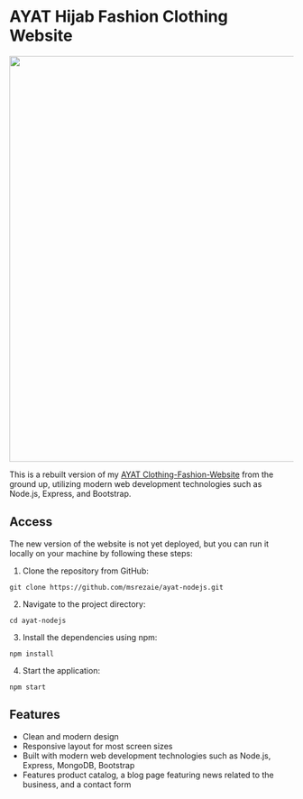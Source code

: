 # AYAT Hijab Fashion Clothing Website

<img src="https://media.giphy.com/media/v1.Y2lkPTc5MGI3NjExY2NlMTk3YmE5NDEwMzVhOTA0OTgwNjIyOGEyMzVjYmMzNjdlMGY4NiZlcD12MV9pbnRlcm5hbF9naWZzX2dpZklkJmN0PWc/TiUjJ2tq2Oy8TxDsDl/giphy-downsized-large.gif" width="720"/>

This is a rebuilt version of my [AYAT Clothing-Fashion-Website](https://github.com/msrezaie/Clothing-Fashion-Website) from the ground up, utilizing modern web development technologies such as Node.js, Express, and Bootstrap.

## Access

The new version of the website is not yet deployed, but you can run it locally on your machine by following these steps:

1. Clone the repository from GitHub:

```
git clone https://github.com/msrezaie/ayat-nodejs.git
```

2. Navigate to the project directory:

```
cd ayat-nodejs
```

3. Install the dependencies using npm:

```
npm install
```

4. Start the application:

```
npm start
```

## Features

- Clean and modern design
- Responsive layout for most screen sizes
- Built with modern web development technologies such as Node.js, Express, MongoDB, Bootstrap
- Features product catalog, a blog page featuring news related to the business, and a contact form
